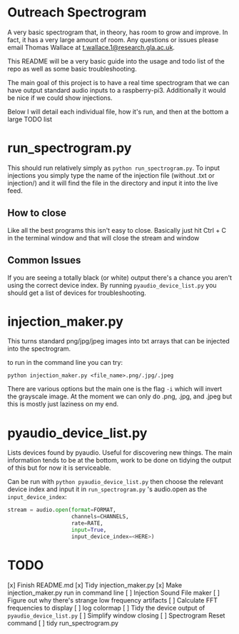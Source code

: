 # Outreach Spectrogram
A very basic spectrogram that, in theory, has room to grow and improve.
In fact, it has a very large amount of room. Any questions or issues please
email Thomas Wallace at t.wallace.1@research.gla.ac.uk.

This README will be a very basic guide into the usage and todo list of the repo
as well as some basic troubleshooting.

The main goal of this project is to have a real time spectrogram that we can 
have output standard audio inputs to a raspberry-pi3. Additionally it would
be nice if we could show injections.

Below I will detail each individual file, how it's run, and then at the bottom a large TODO list

# run_spectrogram.py
This should run relatively simply as `python run_spectrogram.py`. To input injections you simply type the name of the injection file
(without .txt or injection/) and it will find the file in the directory and input it into the live feed.


## How to close
Like all the best programs this isn't easy to close. Basically just hit Ctrl + C in the terminal window and that will close the stream and window

## Common Issues
If you are seeing a totally black (or white) output there's a chance you aren't using the correct device index. 
By running `pyaudio_device_list.py` you should get a list of devices for troubleshooting.



# injection_maker.py
This turns standard png/jpg/jpeg images into txt arrays that can be injected into the spectrogram.

to run in the command line you can try:

```
python injection_maker.py <file_name>.png/.jpg/.jpeg 
```

There are various options but the main one is the flag `-i` which will invert the grayscale image. At the moment
we can only do .png, .jpg, and .jpeg but this is mostly just laziness on my end.

# pyaudio_device_list.py
Lists devices found by pyaudio. Useful for discovering new things. The main information tends to be at the bottom, work
to be done on tidying the output of this but for now it is serviceable.

Can be run with `python pyaudio_device_list.py` then choose the relevant device index and input it in `run_spectrogram.py`
's audio.open as the `input_device_index`:

```python
stream = audio.open(format=FORMAT,
                    channels=CHANNELS,
                    rate=RATE,
                    input=True,
                    input_device_index=<HERE>)
```

# TODO
[x] Finish README.md
[x] Tidy injection_maker.py
[x] Make injection_maker.py run in command line
[ ] Injection Sound File maker
[ ] Figure out why there's strange low frequency artifacts
[ ] Calculate FFT frequencies to display
[ ] log colormap
[ ] Tidy the device output of `pyaudio_device_list.py`
[ ] Simplify window closing
[ ] Spectrogram Reset command 
[ ] tidy run_spectrogram.py

